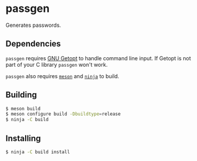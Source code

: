 # passgen

Generates passwords. 

## Dependencies

`passgen` requires
[GNU Getopt](https://www.gnu.org/software/libc/manual/html_node/Getopt.html)
to handle command line input. If Getopt is not part of your C library 
`passgen` won't work.

`passgen` also requires [`meson`](https://mesonbuild.com) and
[`ninja`](https://ninja-build.org) to build.

## Building

```sh
$ meson build
$ meson configure build -Dbuildtype=release
$ ninja -C build
```

## Installing

```sh
$ ninja -C build install
```
